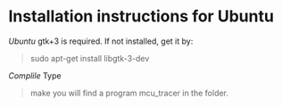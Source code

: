# Installation instructions for Ubuntu

*Ubuntu*
gtk+3 is required. If not installed, get it by:
>sudo apt-get install libgtk-3-dev

*Complile*
Type
>make
you will find a program mcu_tracer in the folder.
